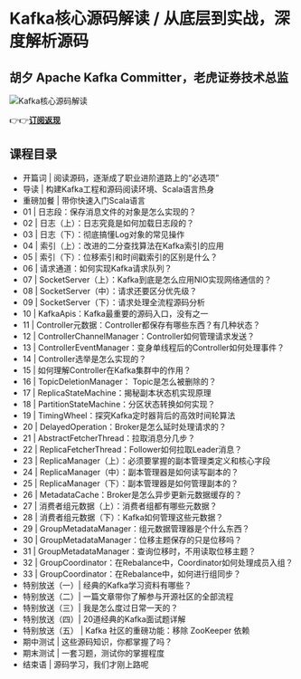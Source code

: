 Kafka核心源码解读 / 从底层到实战，深度解析源码
===========================

胡夕 **Apache Kafka Committer，老虎证券技术总监**
--------------------------------------

![Kafka核心源码解读](https://www.geekgay.com/storage/geek/geek_1a4faf20a5482b4c44a2aeb3158b4a11.jpg)  
  
👉👉[**订阅返现**](https://time.geekbang.org/column/intro/100050101?code=xpQ7i6R%2Ff0ptTHL-Hb5bjodbR8zgxSBfheAi2sHXLlU%3D "Kafka核心源码解读")  
  
课程目录
----

  
  
- 开篇词 | 阅读源码，逐渐成了职业进阶道路上的“必选项”
- 导读 | 构建Kafka工程和源码阅读环境、Scala语言热身
- 重磅加餐 | 带你快速入门Scala语言
- 01 | 日志段：保存消息文件的对象是怎么实现的？
- 02 | 日志（上）：日志究竟是如何加载日志段的？
- 03 | 日志（下）：彻底搞懂Log对象的常见操作
- 04 | 索引（上）：改进的二分查找算法在Kafka索引的应用
- 05 | 索引（下）：位移索引和时间戳索引的区别是什么？
- 06 | 请求通道：如何实现Kafka请求队列？
- 07 | SocketServer（上）：Kafka到底是怎么应用NIO实现网络通信的？
- 08 | SocketServer（中）：请求还要区分优先级？
- 09 | SocketServer（下）：请求处理全流程源码分析
- 10 | KafkaApis：Kafka最重要的源码入口，没有之一
- 11 | Controller元数据：Controller都保存有哪些东西？有几种状态？
- 12 | ControllerChannelManager：Controller如何管理请求发送？
- 13 | ControllerEventManager：变身单线程后的Controller如何处理事件？
- 14 | Controller选举是怎么实现的？
- 15 | 如何理解Controller在Kafka集群中的作用？
- 16 | TopicDeletionManager： Topic是怎么被删除的？
- 17 | ReplicaStateMachine：揭秘副本状态机实现原理
- 18 | PartitionStateMachine：分区状态转换如何实现？
- 19 | TimingWheel：探究Kafka定时器背后的高效时间轮算法
- 20 | DelayedOperation：Broker是怎么延时处理请求的？
- 21 | AbstractFetcherThread：拉取消息分几步？
- 22 | ReplicaFetcherThread：Follower如何拉取Leader消息？
- 23 | ReplicaManager（上）：必须要掌握的副本管理类定义和核心字段
- 24 | ReplicaManager（中）：副本管理器是如何读写副本的？
- 25 | ReplicaManager（下）：副本管理器是如何管理副本的？
- 26 | MetadataCache：Broker是怎么异步更新元数据缓存的？
- 27 | 消费者组元数据（上）：消费者组都有哪些元数据？
- 28 | 消费者组元数据（下）：Kafka如何管理这些元数据？
- 29 | GroupMetadataManager：组元数据管理器是个什么东西？
- 30 | GroupMetadataManager：位移主题保存的只是位移吗？
- 31 | GroupMetadataManager：查询位移时，不用读取位移主题？
- 32 | GroupCoordinator：在Rebalance中，Coordinator如何处理成员入组？
- 33 | GroupCoordinator：在Rebalance中，如何进行组同步？
- 特别放送（一）| 经典的Kafka学习资料有哪些？
- 特别放送（二）| 一篇文章带你了解参与开源社区的全部流程
- 特别放送（三）| 我是怎么度过日常一天的？
- 特别放送（四）| 20道经典的Kafka面试题详解
- 特别放送（五） | Kafka 社区的重磅功能：移除 ZooKeeper 依赖
- 期中测试 | 这些源码知识，你都掌握了吗？
- 期末测试 | 一套习题，测试你的掌握程度
- 结束语 | 源码学习，我们才刚上路呢